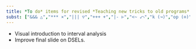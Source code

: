 ```yaml
---
title: *To do* items for revised *Teaching new tricks to old programs*
subst: ["&&& △","*** ×","||| ▽","+++ +","|- ⊢","<~ ⤺","k (↝)","op (⊙)","--> ⇨","+-> ➔",":*: ✖",":+: ➕",":->? ⤔","Unit ()","R ℝ","Unit 𝟙",":==> ⤇"]
---
```


*   Visual introduction to interval analysis
*   Improve final slide on DSELs.
